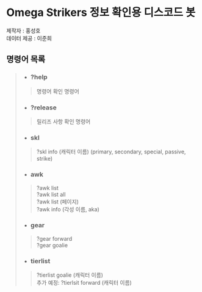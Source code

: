 # Omega Strikers 정보 확인용 디스코드 봇<br/>

제작자 : 홍성호<br/>
데이터 제공 : 이준희

## 명령어 목록
> * ###  ?help
>>명령어 확인 명령어<br/>
> 
> * ###  ?release
>> 릴리즈 사항 확인 명령어
> 
> * ###  skl 
>>?skl info (캐릭터 이름) (primary, secondary, special, passive, strike)
>
> * ### awk
>>?awk list <br/>
>>?awk list all <br/>
>>?awk list (페이지) <br/>
>>?awk info (각성 이름, aka) <br/>
> 
> * ###  gear
>> ?gear forward<br/>
>> ?gear goalie<br/>
>>
> * ###  tierlist
>> ?tierlist goalie (캐릭터 이름)<br/>
>> 추가 예정: ?tierlsit forward (캐릭터 이름)<br/>
